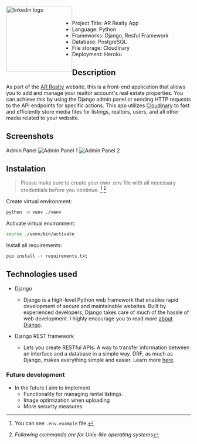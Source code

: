 <a href="https://www.linkedin.com/in/almir-redzematovic-05b734201/" style="outline: none;"><img src="https://res.cloudinary.com/iamalmiir/image/upload/v1655748669/Linkedin-logo-png_ufs32u.png" alt="linkedin logo" style="float: left; margin-top: 10px;width: 180px;"/></a>
<br />
<br />

- Project Title: AR Realty App
- Language: Python
- Frameworks: Django, Resful Framework
- Database: PostgreSQL
- File storage: Cloudinary
- Deployment: Heroku

## Description

As part of the [AR Realty](https://ar-realty-client.vercel.app/) website, this is a front-end application that allows you to add and manage your realtor account's real estate properties. You can achieve this by using the Django admin panel or sending HTTP requests to the API endpoints for specific actions. This app utilizes [Cloudinary](https://cloudinary.com/) to fast and efficiently store media files for listings, realtors, users, and all other media related to your website.

## Screenshots

Admin Panel
<img src="https://res.cloudinary.com/iamalmiir/image/upload/v1669624330/django_admin_panel1_et7wom.png" alt="Admin Panel 1" />
<img src="https://res.cloudinary.com/iamalmiir/image/upload/v1669624442/django_admin_panel2_duuzsq.png" alt="Admin Panel 2" />

## Instalation

> Please make sure to create your own .env file with all necessary credentials before you continue. [^1] [^2]

[^1]: You can see `.env.example` file.
[^2]: _Following commands are for Unix-like operating systems_

Create virtual environment:

```bash
python -m venv ./venv
```

Activate virtual environment:

```bash
source ./venv/bin/activate
```

Install all requirements:

```bash
pip install -r requirements.txt
```

## Technologies used

- Django
  - Django is a high-level Python web framework that enables rapid development of secure and maintainable websites.
    Built by experienced developers, Django takes care of much of the hassle of web development. I highly encourage
    you to read more [about Django](https://developer.mozilla.org/en-US/docs/Learn/Server-side/Django/Introduction).
- Django REST framework

  - Lets you create RESTful APIs: A way to transfer information between an interface and a database in a simple way.
    DRF, as much as Django, makes everything simple and easier. Learn
    more [here](https://www.django-rest-framework.org/).

### Future development

- In the future I aim to implement
  - Functionality for managing rental listings.
  - Image optimization when uploading
  - More security measures
